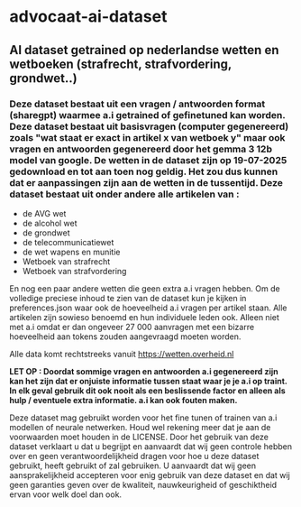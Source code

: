 # advocaat-ai-dataset
## AI dataset getrained op nederlandse wetten en wetboeken (strafrecht, strafvordering, grondwet..)



### Deze dataset bestaat uit een vragen / antwoorden format (sharegpt) waarmee a.i getrained of gefinetuned kan worden. Deze dataset bestaat uit basisvragen (computer gegenereerd) zoals "wat staat er exact in artikel x van wetboek y" maar ook vragen en antwoorden gegenereerd door het gemma 3 12b model van google. De wetten in de dataset zijn op 19-07-2025 gedownload en tot aan toen nog geldig. Het zou dus kunnen dat er aanpassingen zijn aan de wetten in de tussentijd. Deze dataset bestaat uit onder andere alle artikelen van :

- de AVG wet
- de alcohol wet
- de grondwet
- de telecommunicatiewet
- de wet wapens en munitie
- Wetboek van strafrecht
- Wetboek van strafvordering

En nog een paar andere wetten die geen extra a.i vragen hebben. Om de volledige preciese inhoud te zien van de dataset kun je kijken in preferences.json waar ook de hoeveelheid a.i vragen per artikel staan. Alle artikelen zijn sowieso benoemd en hun individuele leden ook. Alleen niet met a.i omdat er dan ongeveer 27 000 aanvragen met een bizarre hoeveelheid aan tokens zouden aangevraagd moeten worden.

Alle data komt rechtstreeks vanuit https://wetten.overheid.nl


**LET OP : Doordat sommige vragen en antwoorden a.i gegenereerd zijn kan het zijn dat er onjuiste informatie tussen staat waar je je a.i op traint. In elk geval gebruik dit ook nooit als een beslissende factor en alleen als hulp / eventuele extra informatie. a.i kan ook fouten maken.**




Deze dataset mag gebruikt worden voor het fine tunen of trainen van a.i modellen of neurale netwerken. Houd wel rekening meer dat je aan de voorwaarden moet houden in de LICENSE. Door het gebruik van deze dataset verklaart u dat u begrijpt en aanvaardt dat wij geen controle hebben over en geen verantwoordelijkheid dragen voor hoe u deze dataset gebruikt, heeft gebruikt of zal gebruiken. U aanvaardt dat wij geen aansprakelijkheid accepteren voor enig gebruik van deze dataset en dat wij geen garanties geven over de kwaliteit, nauwkeurigheid of geschiktheid ervan voor welk doel dan ook.

